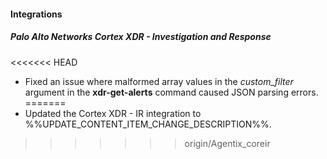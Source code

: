 
#### Integrations

##### Palo Alto Networks Cortex XDR - Investigation and Response

<<<<<<< HEAD
- Fixed an issue where malformed array values in the *custom_filter* argument in the **xdr-get-alerts** command caused JSON parsing errors.
=======
- Updated the Cortex XDR - IR integration to %%UPDATE_CONTENT_ITEM_CHANGE_DESCRIPTION%%.
>>>>>>> origin/Agentix_coreir
